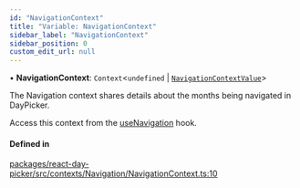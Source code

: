 ```yaml
---
id: "NavigationContext"
title: "Variable: NavigationContext"
sidebar_label: "NavigationContext"
sidebar_position: 0
custom_edit_url: null
---
```


• **NavigationContext**: `Context`<`undefined` \| [`NavigationContextValue`](../interfaces/NavigationContextValue)\>

The Navigation context shares details about the months being navigated in DayPicker.

Access this context from the [useNavigation](../functions/useNavigation) hook.

#### Defined in

[packages/react-day-picker/src/contexts/Navigation/NavigationContext.ts:10](https://github.com/gpbl/react-day-picker/blob/b5db746c/packages/react-day-picker/src/contexts/Navigation/NavigationContext.ts#L10)
